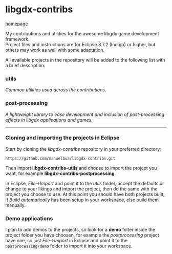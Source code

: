 libgdx-contribs
===============
[homepage](http://manuelbua.github.com/libgdx-contribs/)

My contributions and utilities for the awesome libgdx game development framework.  
Project files and instructions are for Eclipse 3.7.2 (Indigo) or higher, but others may work as well with some adaptation.

All available projects in the repository will be added to the following list with a brief description:

### utils ###
*Common utilities used across the contributions.*

### post-processing ###
*A lightweight library to ease development and inclusion of post-processing effects in libgdx applications and games.*
  
  
***
  
  
### Cloning and importing the projects in Eclipse ###

Start by cloning the *libgdx-contribs* repository in your preferred directory:

    https://github.com/manuelbua/libgdx-contribs.git

Then import **libgdx-contribs-utils** and choose to import the project you want, for example **libgdx-contribs-postprocessing**.

In Eclipse, *File->Import* and point it to the *utils* folder, accept the defaults or change to your likings and import the project, then do the same with the project you choose to use.
At this point you should have both projects built, if *Build automatically* has been setup in your workspace, else build them manually.

### Demo applications ###

I plan to add demos to the projects, so look for a **demo** folter inside the project folder you have choosen, for example the *postprocessing* project have one, so just *File->Import* in Eclipse and point it to the `postprocessing/demo` folder to import it into your workspace.
